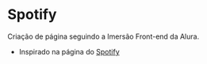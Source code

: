 # Spotify 

Criação de página seguindo a Imersão Front-end da Alura. 

- Inspirado na página do [Spotify](https://open.spotify.com/intl-pt)